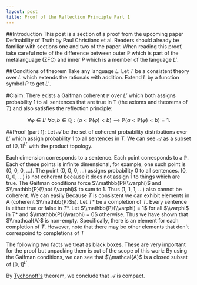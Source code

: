 ```yaml
---
layout: post
title: Proof of the Reflection Principle Part 1
---
```

##Introduction
This post is a section of a proof from the upcoming paper Definability of Truth by Paul Christiano et al.
Readers should already be familiar with sections one and two of the paper.
When reading this proof, take careful note of the difference between outer $\mathbb{P}$ which is part of the metalanguage (ZFC) and inner $P$ which is a member of the language $L'$.

##Conditions of theorem
Take any language $L$. Let $T$ be a consistent theory over $L$ which extends the rationals with addition. Extend $L$ by a function symbol $P$ to get $L'$.

#Claim:
There exists a Gaifman coherent $\mathbb{P}$ over $L'$ which both assigns probability 1 to all sentences that are true in T (the axioms and theorems of $T$) and also satisfies the reflection principle:

$$\forall \varphi \in L' \;\forall a, b \in \mathbb{Q}:\left(a < \mathbb{P}(\varphi) < b\right)\implies\mathbb{P}(a < \mathbb{P}(\varphi) < b) = 1.$$

##Proof (part 1):
Let $\mathcal{A}$ be the set of coherent probability distributions over $L'$ which assign probability 1 to all sentences in $T$. We can see $\mathcal{A}$ as a subset of $[0, 1]^{L'}$ with the product topology.

Each dimension corresponds to a sentence.
Each point corresponds to a $\mathbb{P}$. Each of these points is infinite dimensional, for example, one such point is (0, 0, 0, ...).
The point (0, 0, 0, ...) assigns probability 0 to all sentences. (0, 0, 0, ...) is not coherent because it does not assign 1 to things which are true.
The Gaifman conditions force $\\mathbb{P}(\\varphi)$ and $\\mathbb{P}(\\not \\varphi)$ to sum to 1. Thus (1, 1, 1, ...) also cannot be coherent. We can easily 
Because $T$ is consistent we can exhibit elements in A (coherent $\\mathbb{P}$s).
Let $T*$ be a completion of $T$.
Every sentence is either true or false in $T*$.
Let $\\mathbb{P}(\\varphi) = 1$ for all $\\varphi$ in $T*$ and $\\mathbb{P}(\\varphi) = 0$ otherwise.
Thus we have shown that $\\mathcal{A}$ is non-empty. Specifically, there is an element for each completion of $T$. However, note that there may be other elements that don't correspoind to completions of $T$

The following two facts we treat as black boxes. These are very important for the proof but unpacking them is out of the scope of this work:
By using the Gaifman conditions, we can see that $\\mathcal{A}$ is a closed subset of $[0, 1]^{L'}$.

By [Tychonoff's](https://en.wikipedia.org/wiki/Tychonoff%27s_theorem) theorem, we conclude that $\mathcal{A}$ is compact.
